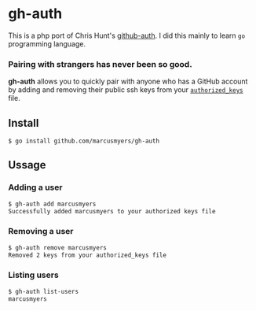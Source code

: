 # gh-auth

This is a php port of Chris Hunt's
[github-auth](https://github.com/chrishunt/github-auth).  I did this
mainly to learn `go` programming language.

### Pairing with strangers has never been so good.

**gh-auth** allows you to quickly pair with anyone who has a GitHub account
by adding and removing their public ssh keys from your
[`authorized_keys`](http://en.wikipedia.org/wiki/Ssh-agent) file.

## Install
`$ go install github.com/marcusmyers/gh-auth`

## Ussage

### Adding a user
```bash
$ gh-auth add marcusmyers
Successfully added marcusmyers to your authorized keys file
```

### Removing a user
```bash
$ gh-auth remove marcusmyers
Removed 2 keys from your authorized_keys file
``` 

### Listing users
```bash
$ gh-auth list-users
marcusmyers
```

